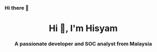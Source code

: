 ### Hi there 👋

<h1 align="center">Hi 👋, I'm Hisyam</h1>
<h3 align="center">A passionate developer and SOC analyst from Malaysia</h3>



